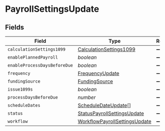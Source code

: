 # PayrollSettingsUpdate


## Fields

| Field                                                                                 | Type                                                                                  | Required                                                                              | Description                                                                           |
| ------------------------------------------------------------------------------------- | ------------------------------------------------------------------------------------- | ------------------------------------------------------------------------------------- | ------------------------------------------------------------------------------------- |
| `calculationSettings1099`                                                             | [CalculationSettings1099](../../models/shared/calculationsettings1099.md)             | :heavy_minus_sign:                                                                    | N/A                                                                                   |
| `enablePlannedPayroll`                                                                | *boolean*                                                                             | :heavy_minus_sign:                                                                    | N/A                                                                                   |
| `enableProcessDaysBeforeDue`                                                          | *boolean*                                                                             | :heavy_minus_sign:                                                                    | N/A                                                                                   |
| `frequency`                                                                           | [FrequencyUpdate](../../models/shared/frequencyupdate.md)                             | :heavy_minus_sign:                                                                    | N/A                                                                                   |
| `fundingSource`                                                                       | [FundingSource](../../models/shared/fundingsource.md)                                 | :heavy_minus_sign:                                                                    | N/A                                                                                   |
| `issue1099s`                                                                          | *boolean*                                                                             | :heavy_minus_sign:                                                                    | N/A                                                                                   |
| `processDaysBeforeDue`                                                                | *number*                                                                              | :heavy_minus_sign:                                                                    | N/A                                                                                   |
| `scheduleDates`                                                                       | [ScheduleDateUpdate](../../models/shared/scheduledateupdate.md)[]                     | :heavy_minus_sign:                                                                    | N/A                                                                                   |
| `status`                                                                              | [StatusPayrollSettingsUpdate](../../models/shared/statuspayrollsettingsupdate.md)     | :heavy_minus_sign:                                                                    | N/A                                                                                   |
| `workflow`                                                                            | [WorkflowPayrollSettingsUpdate](../../models/shared/workflowpayrollsettingsupdate.md) | :heavy_minus_sign:                                                                    | N/A                                                                                   |